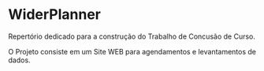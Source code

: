 # WiderPlanner
Repertório dedicado para a construção do Trabalho de Concusão de Curso.

O Projeto consiste em um Site WEB para agendamentos e levantamentos de dados.
